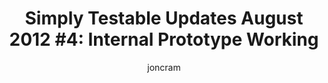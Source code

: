 ---
layout: default
title: "Simply Testable Updates August 2012 #4: Internal Prototype Working"
author: joncram
newsletter:
    issue_number: fifth
    url: https://us5.campaign-archive2.com/?u=ac75e33d993d2b502e333ddd0&amp;id=db64b68e98&amp;e=ff3884a0bf
    closing_sentence: Expect the next in a week from now, August 29 2012.
    highlights:
        - the first internal working prototype is real
        - <a href="/illustrations/first-prototype-start/">starting a test</a> (screenshot)
        - <a href="/illustrations/first-prototype-progress/">test progress</a> (screenshot)
---